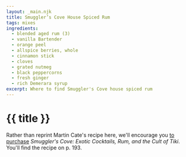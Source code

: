 ```yaml
---
layout: _main.njk
title: Smuggler’s Cove House Spiced Rum
tags: mixes
ingredients:
  - blended aged rum (3)
  - vanilla Bartender
  - orange peel
  - allspice berries, whole
  - cinnamon stick
  - cloves
  - grated nutmeg
  - black peppercorns
  - fresh ginger
  - rich Demerara syrup
excerpt: Where to find Smuggler's Cove house spiced rum
---
```


<!-- markdownlint-disable MD025 -->
# {{ title }}
<!-- markdownlint-disable MD025 -->

<tiki-callout type="note">

  Rather than reprint Martin Cate's recipe here, we'll encourage you <a href="https://www.smugglerscovesf.com/store/smugglers-cove-exotic-cocktails-rum-and-the-cult-of-tiki-signed" target="_blank" rel="external noopener">to purchase</a> <cite>Smuggler's Cove&colon; Exotic Cocktails, Rum, and the Cult of Tiki</cite>. You'll find the recipe on p. 193.

</tiki-callout>
